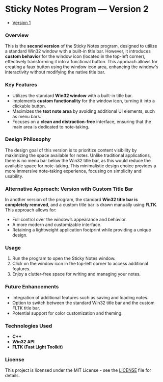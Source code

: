 # Sticky Notes Program — Version 2

- [Version 1](https://github.com/vilenet/sticky-notes.git)

### Overview
This is the **second version** of the Sticky Notes program, designed to utilize a standard Win32 window with a built-in title bar. However, it introduces **custom behavior** for the window icon (located in the top-left corner), effectively transforming it into a functional button. This approach allows for creating a faux button using the window icon area, enhancing the window's interactivity without modifying the native title bar.

### Key Features
- Utilizes the standard **Win32 window** with a built-in title bar.
- Implements **custom functionality** for the window icon, turning it into a clickable button.
- Maximizes the **text note area** by avoiding additional UI elements, such as menu bars.
- Focuses on a **clean and distraction-free** interface, ensuring that the main area is dedicated to note-taking.

### Design Philosophy
The design goal of this version is to prioritize content visibility by maximizing the space available for notes. Unlike traditional applications, there is no menu bar below the Win32 title bar, as this would reduce the available space for note-taking. This minimalistic design choice provides a more immersive note-taking experience, focusing on simplicity and usability.

### Alternative Approach: Version with Custom Title Bar
In another version of the program, the standard **Win32 title bar is completely removed**, and a custom title bar is drawn manually using **FLTK**. This approach allows for:
- Full control over the window’s appearance and behavior.
- A more modern and customizable interface.
- Retaining a lightweight application footprint while providing a unique design.

### Usage
1. Run the program to open the Sticky Notes window.
2. Click on the window icon in the top-left corner to access additional features.
3. Enjoy a clutter-free space for writing and managing your notes.

### Future Enhancements
- Integration of additional features such as saving and loading notes.
- Option to switch between the standard Win32 title bar and the custom FLTK title bar.
- Potential support for color customization and theming.

### Technologies Used
- **C++**
- **Win32 API**
- **FLTK (Fast Light Toolkit)**

### License
This project is licensed under the MIT License - see the [LICENSE](LICENSE) file for details.

